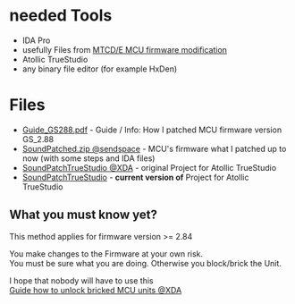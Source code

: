 # needed Tools
- IDA Pro
- usefully Files from [MTCD/E MCU firmware modification](https://forum.xda-developers.com/android-auto/mtcd-software-development/mtcd-e-mcu-firmware-modification-t3745838/post75471198#post75471198)
- Atollic TrueStudio
- any binary file editor (for example HxDen)

# Files
- [Guide_GS288.pdf](Guide_GS288.pdf) - Guide / Info: How I patched MCU firmware version GS_2.88
- [SoundPatched.zip @sendspace](https://www.sendspace.com/file/isdcd4) - MCU's firmware what I patched up to now (with some steps and IDA files)
- [SoundPatchTrueStudio @XDA](https://forum.xda-developers.com/attachment.php?attachmentid=4596197&d=1536959880) - original Project for Atollic TrueStudio
- [SoundPatchTrueStudio](../SoundPatchTrueStudio) - **current version of** Project for Atollic TrueStudio

## What you must know yet?
This method applies for firmware version >= 2.84  
  
You make changes to the Firmware at your own risk.  
You must be sure what you are doing. Otherwise you block/brick the Unit.  
  
I hope that nobody will have to use this  
[Guide how to unlock bricked MCU units @XDA](https://forum.xda-developers.com/android-auto/mtcd-android-head-units-general/guide-how-to-unlock-bricked-mcu-units-t3748646)
